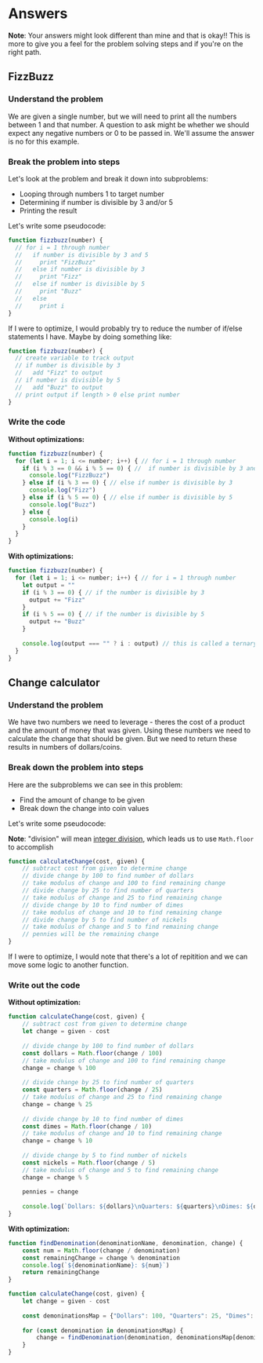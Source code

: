 # Answers

__Note__: Your answers might look different than mine and that is okay!! This is more to give you a feel for the problem solving steps and if you're on the right path.

## FizzBuzz

### Understand the problem
    
We are given a single number, but we will need to print all the numbers between 1 and that number. A question to ask might be whether we should expect any negative numbers or 0 to be passed in. We'll assume the answer is no for this example.
    
### Break the problem into steps
    
Let's look at the problem and break it down into subproblems:
    
- Looping through numbers 1 to target number
- Determining if number is divisible by 3 and/or 5
- Printing the result 
    
Let's write some pseudocode:  
```javascript
function fizzbuzz(number) {
  // for i = 1 through number
  //   if number is divisible by 3 and 5
  //     print "FizzBuzz"
  //   else if number is divisible by 3
  //     print "Fizz"
  //   else if number is divisible by 5
  //     print "Buzz"
  //   else
  //     print i
}    
```
    
If I were to optimize, I would probably try to reduce the number of if/else statements I have. Maybe by doing something like:
```javascript
function fizzbuzz(number) {
  // create variable to track output
  // if number is divisible by 3
  //   add "Fizz" to output
  // if number is divisible by 5
  //   add "Buzz" to output
  // print output if length > 0 else print number
}
```
    
### Write the code
__Without optimizations:__
```javascript
function fizzbuzz(number) {
  for (let i = 1; i <= number; i++) { // for i = 1 through number
    if (i % 3 == 0 && i % 5 == 0) { //  if number is divisible by 3 and 5
      console.log("FizzBuzz")                         
    } else if (i % 3 == 0) { // else if number is divisible by 3
      console.log("Fizz")                         
    } else if (i % 5 == 0) { // else if number is divisible by 5
      console.log("Buzz")           
    } else {
      console.log(i)                         
    }
  }
}
```

__With optimizations:__
```javascript
function fizzbuzz(number) {
  for (let i = 1; i <= number; i++) { // for i = 1 through number
    let output = ""
    if (i % 3 == 0) { // if the number is divisible by 3
      output += "Fizz"
    }
    if (i % 5 == 0) { // if the number is divisible by 5
      output += "Buzz"
    }
    
    console.log(output === "" ? i : output) // this is called a ternary operator
  }
}
```

## Change calculator

### Understand the problem

We have two numbers we need to leverage - theres the cost of a product and the amount of money that was given. Using these numbers we need to calculate the change that should be given. But we need to return these results in numbers of dollars/coins.

### Break down the problem into steps

Here are the subproblems we can see in this problem:

- Find the amount of change to be given
- Break down the change into coin values

Let's write some pseudocode:

**Note**: "division" will mean [integer division](https://mathworld.wolfram.com/IntegerDivision.html), which leads us to use `Math.floor` to accomplish

```javascript
function calculateChange(cost, given) {
    // subtract cost from given to determine change
    // divide change by 100 to find number of dollars
    // take modulus of change and 100 to find remaining change
    // divide change by 25 to find number of quarters
    // take modulus of change and 25 to find remaining change
    // divide change by 10 to find number of dimes
    // take modulus of change and 10 to find remaining change
    // divide change by 5 to find number of nickels
    // take modulus of change and 5 to find remaining change
    // pennies will be the remaining change
}
```

If I were to optimize, I would note that there's a lot of repitition and we can move some logic to another function.

### Write out the code
__Without optimization:__
```javascript
function calculateChange(cost, given) {
    // subtract cost from given to determine change
    let change = given - cost
    
    // divide change by 100 to find number of dollars
    const dollars = Math.floor(change / 100)
    // take modulus of change and 100 to find remaining change
    change = change % 100
    
    // divide change by 25 to find number of quarters
    const quarters = Math.floor(change / 25)
    // take modulus of change and 25 to find remaining change
    change = change % 25
    
    // divide change by 10 to find number of dimes
    const dimes = Math.floor(change / 10)
    // take modulus of change and 10 to find remaining change
    change = change % 10
    
    // divide change by 5 to find number of nickels
    const nickels = Math.floor(change / 5)
    // take modulus of change and 5 to find remaining change
    change = change % 5
    
    pennies = change
    
    console.log(`Dollars: ${dollars}\nQuarters: ${quarters}\nDimes: ${dimes}\nNickels: ${nickels}\nPennies: ${pennies}`)
}
```

__With optimization:__
```javascript
function findDenomination(denominationName, denomination, change) {
    const num = Math.floor(change / denomination)
    const remainingChange = change % denomination
    console.log(`${denominationName}: ${num}`)
    return remainingChange
}

function calculateChange(cost, given) {
    let change = given - cost
    
    const demoninationsMap = {"Dollars": 100, "Quarters": 25, "Dimes": 10, "Nickels": 5, "Pennies": 1}
     
    for (const denomination in denominationsMap) {
        change = findDenomination(denomination, denominationsMap[denomination], change)
    }
}
```
